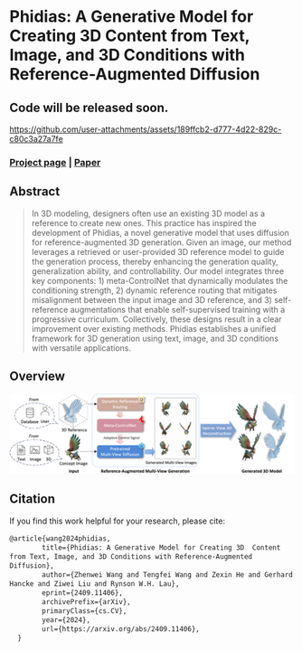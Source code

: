 # Phidias: A Generative Model for Creating 3D  Content from Text, Image, and 3D Conditions with Reference-Augmented  Diffusion

## Code will be released soon.


https://github.com/user-attachments/assets/189ffcb2-d777-4d22-829c-c80c3a27a7fe


### [Project page](https://rag-3d.github.io/) |   [Paper](https://arxiv.org/abs/2409.11406) 

## Abstract
>In 3D modeling, designers often use an existing 3D model as a reference to create new ones. This practice has inspired the development of Phidias, a novel generative model that uses diffusion for reference-augmented 3D generation. Given an image, our method leverages a retrieved or user-provided 3D reference model to guide the generation process, thereby enhancing the generation quality, generalization ability, and controllability. Our model integrates three key components: 1) meta-ControlNet that dynamically modulates the conditioning strength, 2) dynamic reference routing that mitigates misalignment between the input image and 3D reference, and 3) self-reference augmentations that enable self-supervised training with a progressive curriculum. Collectively, these designs result in a clear improvement over existing methods. Phidias establishes a unified framework for 3D generation using text, image, and 3D conditions with versatile applications.

## Overview
<div class="half">
    <img src="figures/overview.png" width="1080">
</div>

## Citation
If you find this work helpful for your research, please cite:
```
@article{wang2024phidias,
        title={Phidias: A Generative Model for Creating 3D  Content from Text, Image, and 3D Conditions with Reference-Augmented  Diffusion}, 
        author={Zhenwei Wang and Tengfei Wang and Zexin He and Gerhard Hancke and Ziwei Liu and Rynson W.H. Lau},
        eprint={2409.11406},
        archivePrefix={arXiv},
        primaryClass={cs.CV},
        year={2024},
        url={https://arxiv.org/abs/2409.11406},
  }
```
